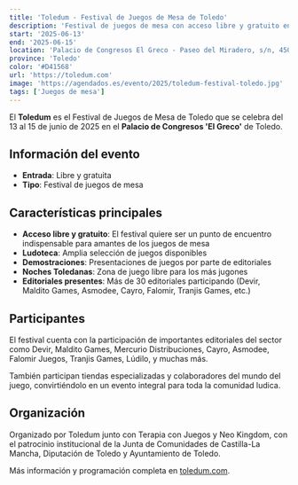 ```yaml
---
title: 'Toledum - Festival de Juegos de Mesa de Toledo'
description: 'Festival de juegos de mesa con acceso libre y gratuito en el Palacio de Congresos El Greco de Toledo del 13 al 15 de junio.'
start: '2025-06-13'
end: '2025-06-15'
location: 'Palacio de Congresos El Greco - Paseo del Miradero, s/n, 45003 Toledo'
province: 'Toledo'
color: '#D41568'
url: 'https://toledum.com'
image: 'https://agendados.es/evento/2025/toledum-festival-toledo.jpg'
tags: ['Juegos de mesa']
---
```


El **Toledum** es el Festival de Juegos de Mesa de Toledo que se celebra del 13 al 15 de junio de 2025 en el **Palacio de Congresos 'El Greco'** de Toledo.

## Información del evento

- **Entrada**: Libre y gratuita
- **Tipo**: Festival de juegos de mesa

## Características principales

- **Acceso libre y gratuito**: El festival quiere ser un punto de encuentro indispensable para amantes de los juegos de mesa
- **Ludoteca**: Amplia selección de juegos disponibles
- **Demostraciones**: Presentaciones de juegos por parte de editoriales
- **Noches Toledanas**: Zona de juego libre para los más jugones
- **Editoriales presentes**: Más de 30 editoriales participando (Devir, Maldito Games, Asmodee, Cayro, Falomir, Tranjis Games, etc.)

## Participantes

El festival cuenta con la participación de importantes editoriales del sector como Devir, Maldito Games, Mercurio Distribuciones, Cayro, Asmodee, Falomir Juegos, Tranjis Games, Lúdilo, y muchas más.

También participan tiendas especializadas y colaboradores del mundo del juego, convirtiéndolo en un evento integral para toda la comunidad ludica.

## Organización

Organizado por Toledum junto con Terapia con Juegos y Neo Kingdom, con el patrocinio institucional de la Junta de Comunidades de Castilla-La Mancha, Diputación de Toledo y Ayuntamiento de Toledo.

Más información y programación completa en [toledum.com](https://toledum.com).
